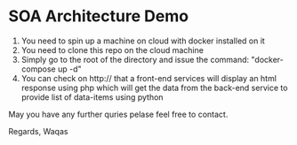 # SOA Architecture Demo

1. You need to spin up a machine on cloud with docker installed on it
2. You need to clone this repo on the cloud machine 
3. Simply go to the root of the directory and issue the command: "docker-compose up -d"
4. You can check on http://<yourserver> that a front-end services will display an html response using php which will get the data from the back-end service to provide list of data-items using python

May you have any further quries pelase feel free to contact.

Regards,
Waqas
